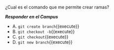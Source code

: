¿Cual es el comando que me permite crear ramas?

***Responder en el Campus***
- A. `git create branch`{{execute}}
- B. `git checkout -b`{{execute}}
- C. `git checkout`{{execute}}
- D. `git new branch`{{execute}}

